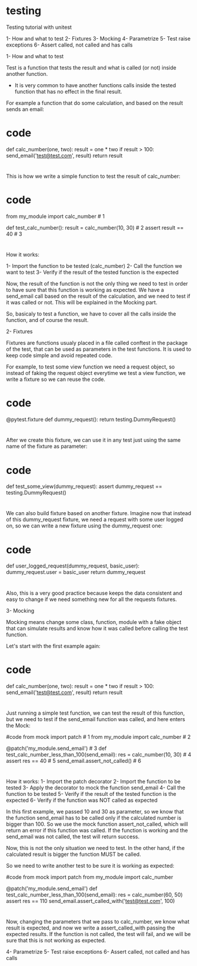 # testing
Testing tutorial with unitest

1- How and what to test
2- Fixtures
3- Mocking
4- Parametrize
5- Test raise exceptions
6- Assert called, not called and has calls


1- How and what to test

Test is a function that tests the result and what is called (or not) inside another function.

- It is very common to have another functions calls inside the tested function that has no effect in the final result.

For example a function that do some calculation, and based on the result sends an email:

# code
def calc_number(one, two):
    result = one * two
    if result > 100:
        send_email('test@test.com', result)
    return result
#

This is how we write a simple function to test the result of calc_number:

# code
from my_module import calc_number  # 1

def test_calc_number():
    result = calc_number(10, 30)  # 2
    assert result == 40  # 3
#

How it works:

1- Import the function to be tested (calc_number)
2- Call the function we want to test
3- Verify if the result of the tested function is the expected

Now, the result of the function is not the only thing we need to test in order to have sure that this function is working as expected.
We have a send_email call based on the result of the calculation, and we need to test if it was called or not. This will be explained in the Mocking part.

So, basicaly to test a function, we have to cover all the calls inside the function, and of course the result.


2- Fixtures

Fixtures are functions usualy placed in a file called conftest in the package of the test, that can be used as parameters in the test functions.
It is used to keep code simple and avoid repeated code.

For example, to test some view function we need a request object, so instead of faking the request object everytime we test a view function, we write a fixture so we can reuse the code.

# code
@pytest.fixture
def dummy_request():
    return testing.DummyRequest()
#

After we create this fixture, we can use it in any test just using the same name of the fixture as parameter:

# code
def test_some_view(dummy_request):
    assert dummy_request == testing.DummyRequest()
#

We can also build fixture based on another fixture.
Imagine now that instead of this dummy_request fixture, we need a request with some user logged on, so we can write a new fixture using the dummy_request one:

# code
def user_logged_request(dummy_request, basic_user):
    dummy_request.user = basic_user
    return dummy_request
#

Also, this is a very good practice because keeps the data consistent and easy to change if we need something new for all the requests fixtures.


3- Mocking

Mocking means change some class, function, module with a fake object that can simulate results and know how it was called before calling the test function.

Let's start with the first example again:

# code
def calc_number(one, two):
    result = one * two
    if result > 100:
        send_email('test@test.com', result)
    return result
#

Just running a simple test function, we can test the result of this function, but we need to test if the send_email function was called, and here enters the Mock:

#code
from mock import patch  # 1
from my_module import calc_number  # 2

@patch('my_module.send_email')  # 3
def test_calc_number_less_than_100(send_email):
    res = calc_number(10, 30)  # 4
    assert res == 40  # 5
    send_email.assert_not_called()  # 6
#

How it works:
1- Import the patch decorator
2- Import the function to be tested
3- Apply the decorator to mock the function send_email
4- Call the function to be tested
5- Verify if the result of the tested function is the expected
6- Verify if the function was NOT called as expected

In this first example, we passed 10 and 30 as parameter, so we know that the function send_email has to be called only if the calculated number is bigger than 100.
So we use the mock function assert_not_called, which will return an error if this function was called. If the function is working and the send_email was not called, the test will return success.

Now, this is not the only situation we need to test. In the other hand, if the calculated result is bigger the function MUST be called.

So we need to write another test to be sure it is working as expected:

#code
from mock import patch
from my_module import calc_number

@patch('my_module.send_email')
def test_calc_number_less_than_100(send_email):
    res = calc_number(60, 50)
    assert res == 110
    send_email.assert_called_with('test@test.com', 100)
#

Now, changing the parameters that we pass to calc_number, we know what result is expected, and now we write a assert_called_with passing the expected results.
If the function is not called, the test will fail, and we will be sure that this is not working as expected.






4- Parametrize
5- Test raise exceptions
6- Assert called, not called and has calls



